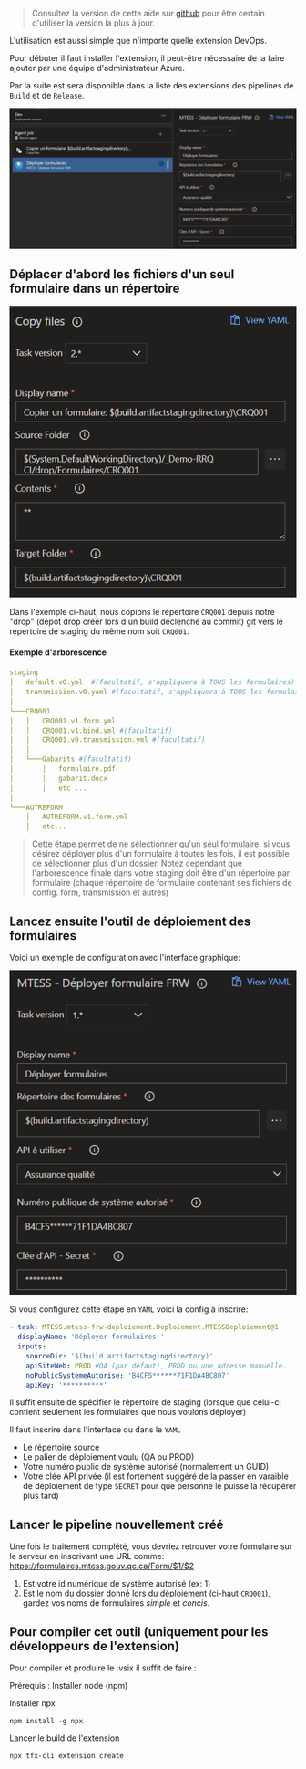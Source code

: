 > Consultez la version de cette aide sur [github](https://github.com/MTESSDev/azurepipeline-mtess-frw-deploiement/blob/main/README.md) pour être certain d'utiliser la version la plus à jour.

L'utilisation est aussi simple que n'importe quelle extension DevOps.

Pour débuter il faut installer l'extension, il peut-être nécessaire de la faire ajouter par une équipe d'administrateur Azure.

Par la suite est sera disponible dans la liste des extensions des pipelines de `Build` et de `Release`.

![Configuration standard](images/screen1.png)

## Déplacer d'abord les fichiers d'un seul formulaire dans un répertoire

![Configuration copie](images/screen2.png)

Dans l'exemple ci-haut, nous copions le répertoire `CRQ001` depuis notre "drop" (dépôt drop créer lors d'un build déclenché au commit) git vers le répertoire de staging du même nom soit `CRQ001`.

#### Exemple d'arborescence
```yaml
staging
│   default.v0.yml  #(facultatif, s'appliquera à TOUS les formulaires)  
│   transmission.v0.yaml #(facultatif, s'appliquera à TOUS les formulaires)    
│
└───CRQ001
│   │   CRQ001.v1.form.yml
│   │   CRQ001.v1.bind.yml #(facultatif)
|   |   CRQ001.v0.transmission.yml #(facultatif)
│   │
│   └───Gabarits #(facultatif)
│       │   formulaire.pdf
│       │   gabarit.docx
│       │   etc ...
│   
└───AUTREFORM
    │   AUTREFORM.v1.form.yml
    │   etc...
```

> Cette étape permet de ne sélectionner qu'un seul formulaire, si vous désirez déployer plus d'un formulaire à toutes les fois, il est possible de sélectionner plus d'un dossier. Notez cependant que l'arborescence finale dans votre staging doit être d'un répertoire par formulaire (chaque répertoire de formulaire contenant ses fichiers de config. form, transmission et autres)

## Lancez ensuite l'outil de déploiement des formulaires

Voici un exemple de configuration avec l'interface graphique:

![Configuration outil](images/screen3.png)

Si vous configurez cette étape en `YAML` voici la config à inscrire:

```yaml
- task: MTESS.mtess-frw-deploiement.Deploiement.MTESSDeploiement@1
  displayName: 'Déployer formulaires '
  inputs:
    sourceDir: '$(build.artifactstagingdirectory)'
    apiSiteWeb: PROD #QA (par défaut), PROD ou une adresse manuelle.
    noPublicSystemeAutorise: 'B4CF5******71F1DA4BC807'
    apiKey: '**********'
```

Il suffit ensuite de spécifier le répertoire de staging (lorsque que celui-ci contient seulement les formulaires que nous voulons déployer)

Il faut inscrire dans l'interface ou dans le `YAML`

- Le répertoire source
- Le palier de déploiement voulu (QA ou PROD)
- Votre numéro public de système autorisé (normalement un GUID)
- Votre clée API privée (il est fortement suggéré de la passer en varaible de déploiement de type `SECRET` pour que personne le puisse la récupérer plus tard)

## Lancer le pipeline nouvellement créé

Une fois le traitement complété, vous devriez retrouver votre formulaire sur le serveur en inscrivant une URL comme:
https://formulaires.mtess.gouv.qc.ca/Form/$1/$2

1. Est votre id numérique de système autorisé (ex: 1)
2. Est le nom du dossier donné lors du déploiement (ci-haut `CRQ001`), gardez vos noms de formulaires _simple_ et _concis_.

## Pour compiler cet outil (uniquement pour les développeurs de l'extension)

Pour compiler et produire le .vsix il suffit de faire :

Prérequis : Installer node (npm)

Installer npx

```
npm install -g npx
```
Lancer le build de l'extension

```
npx tfx-cli extension create
```